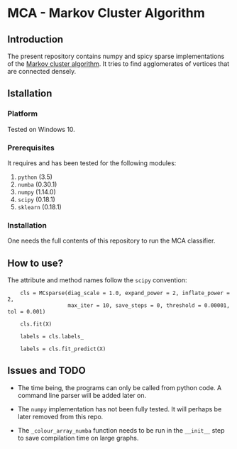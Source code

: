 # MCA - Markov Cluster Algorithm

## Introduction

The present repository contains numpy and spicy sparse implementations of the [Markov cluster algorithm](https://micans.org/mcl/). It tries to find agglomerates of vertices that are connected densely.

## Istallation

### Platform

Tested on Windows 10.

### Prerequisites

It requires and has been tested for the following modules:
1. `python` (3.5)
1. `numba` (0.30.1)
1. `numpy` (1.14.0)
1. `scipy` (0.18.1)
1. `sklearn` (0.18.1)

### Installation

One needs the full contents of this repository to run the MCA classifier. 

## How to use?

The attribute and method names follow the `scipy` convention:

```
    cls = MCsparse(diag_scale = 1.0, expand_power = 2, inflate_power = 2, 
                   max_iter = 10, save_steps = 0, threshold = 0.00001, tol = 0.001)
                 
    cls.fit(X)
    
    labels = cls.labels_
    
    labels = cls.fit_predict(X)
```

## Issues and TODO

* The time being, the programs can only be called from python code. A command line parser will be added later on.

* The `numpy` implementation has not been fully tested. It will perhaps be later removed from this repo.

* The `_colour_array_numba` function needs to be run in the `__init__` step to save compilation time on large graphs.

